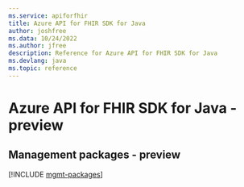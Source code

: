 ```yaml
---
ms.service: apiforfhir
title: Azure API for FHIR SDK for Java
author: joshfree
ms.data: 10/24/2022
ms.author: jfree
description: Reference for Azure API for FHIR SDK for Java
ms.devlang: java
ms.topic: reference
---
```

# Azure API for FHIR SDK for Java - preview

## Management packages - preview
[!INCLUDE [mgmt-packages](api-for-fhir-mgmt-index.md)]